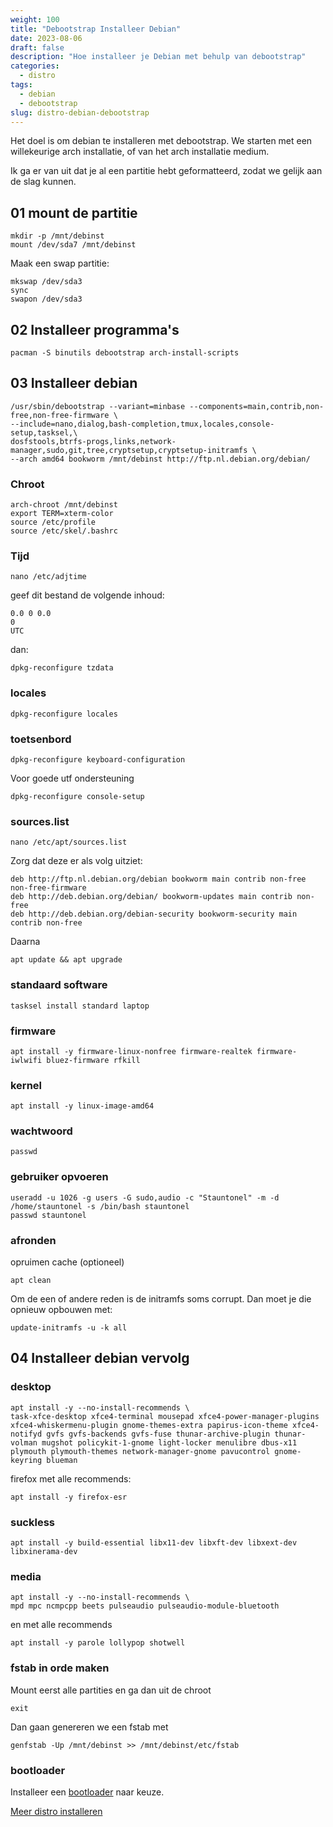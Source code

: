 ```yaml
---
weight: 100
title: "Debootstrap Installeer Debian"
date: 2023-08-06
draft: false
description: "Hoe installeer je Debian met behulp van debootstrap"
categories:
  - distro
tags:
  - debian
  - debootstrap
slug: distro-debian-debootstrap
---
```


Het doel is om debian te installeren met debootstrap. We starten met een willekeurige arch installatie, of van het arch installatie medium.

<!--more-->

Ik ga er van uit dat je al een partitie hebt geformatteerd, zodat we gelijk aan de slag kunnen.

## 01 mount de partitie

```
mkdir -p /mnt/debinst
mount /dev/sda7 /mnt/debinst
```

Maak een swap partitie:

```
mkswap /dev/sda3
sync
swapon /dev/sda3
```

## 02 Installeer programma's

```
pacman -S binutils debootstrap arch-install-scripts
```

## 03 Installeer debian

```
/usr/sbin/debootstrap --variant=minbase --components=main,contrib,non-free,non-free-firmware \
--include=nano,dialog,bash-completion,tmux,locales,console-setup,tasksel,\
dosfstools,btrfs-progs,links,network-manager,sudo,git,tree,cryptsetup,cryptsetup-initramfs \
--arch amd64 bookworm /mnt/debinst http://ftp.nl.debian.org/debian/
```

### Chroot

```
arch-chroot /mnt/debinst
export TERM=xterm-color
source /etc/profile
source /etc/skel/.bashrc
```

### Tijd

```
nano /etc/adjtime
```

geef dit bestand de volgende inhoud:

```
0.0 0 0.0
0
UTC
```

dan:

```
dpkg-reconfigure tzdata
```

### locales

```
dpkg-reconfigure locales
```

### toetsenbord

```
dpkg-reconfigure keyboard-configuration
```

Voor goede utf ondersteuning

```
dpkg-reconfigure console-setup
```

### sources.list

```
nano /etc/apt/sources.list
```

Zorg dat deze er als volg uitziet:

```
deb http://ftp.nl.debian.org/debian bookworm main contrib non-free non-free-firmware
deb http://deb.debian.org/debian/ bookworm-updates main contrib non-free
deb http://deb.debian.org/debian-security bookworm-security main contrib non-free
```

Daarna

```
apt update && apt upgrade
```

### standaard software

```
tasksel install standard laptop
```

### firmware

```
apt install -y firmware-linux-nonfree firmware-realtek firmware-iwlwifi bluez-firmware rfkill
```

### kernel

```
apt install -y linux-image-amd64
```

### wachtwoord

```
passwd
```

### gebruiker opvoeren

```
useradd -u 1026 -g users -G sudo,audio -c "Stauntonel" -m -d /home/stauntonel -s /bin/bash stauntonel
passwd stauntonel
```

### afronden

opruimen cache (optioneel)

```
apt clean
```

Om de een of andere reden is de initramfs soms corrupt. Dan moet je die opnieuw opbouwen met:

```
update-initramfs -u -k all
```

## 04 Installeer debian vervolg

### desktop

```
apt install -y --no-install-recommends \
task-xfce-desktop xfce4-terminal mousepad xfce4-power-manager-plugins xfce4-whiskermenu-plugin gnome-themes-extra papirus-icon-theme xfce4-notifyd gvfs gvfs-backends gvfs-fuse thunar-archive-plugin thunar-volman mugshot policykit-1-gnome light-locker menulibre dbus-x11 plymouth plymouth-themes network-manager-gnome pavucontrol gnome-keyring blueman
```

firefox met alle recommends:

```
apt install -y firefox-esr
```

### suckless

```
apt install -y build-essential libx11-dev libxft-dev libxext-dev libxinerama-dev
```

### media

```
apt install -y --no-install-recommends \
mpd mpc ncmpcpp beets pulseaudio pulseaudio-module-bluetooth
```

en met alle recommends

```
apt install -y parole lollypop shotwell
```

### fstab in orde maken

Mount eerst alle partities en ga dan uit de chroot

```
exit
```

Dan gaan genereren we een fstab met

```
genfstab -Up /mnt/debinst >> /mnt/debinst/etc/fstab
```

### bootloader

Installeer een [bootloader](/tags/bootloader) naar keuze.

[Meer distro installeren](/categories/distro)
